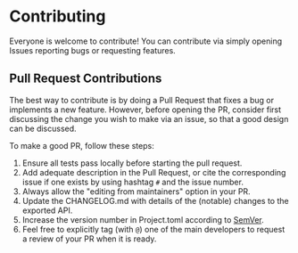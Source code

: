 # Contributing

Everyone is welcome to contribute! You can contribute via simply opening Issues reporting bugs or requesting features.

## Pull Request Contributions
The best way to contribute is by doing a Pull Request that fixes a bug or implements a new feature.
However, before opening the PR, consider first discussing the change you wish to make via an issue, so that a good design can be discussed.

To make a good PR, follow these steps:

1. Ensure all tests pass locally before starting the pull request.
1. Add adequate description in the Pull Request, or cite the corresponding issue if one exists by using hashtag `#` and the issue number.
1. Always allow the "editing from maintainers" option in your PR.
2. Update the CHANGELOG.md with details of the (notable) changes to the exported API.
3. Increase the version number in Project.toml according to [SemVer](http://semver.org/).
4. Feel free to explicitly tag (with `@`) one of the main developers to request a review of your PR when it is ready.
